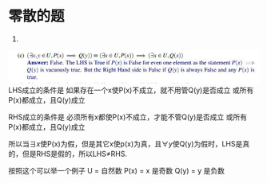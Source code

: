 # 零散的题

1. 
![](./asset/Untitled.jpeg)
LHS成立的条件是
如果存在一个x使P(x)不成立，就不用管Q(y)是否成立
或所有P(x)都成立，且Q(y)成立

RHS成立的条件是
必须所有x都使P(x)不成立，才能不管Q(y)是否成立
或所有P(x)都成立，且Q(y)成立

所以当$\exists x$使P(x)为假，但是其它x使p(x)为真，且$\forall y$使Q(y)为假时，LHS是真的，但是RHS是假的，所以LHS$\neq$RHS. 

按照这个可以举一个例子 U = 自然数 P(x) = x 是奇数 Q(y) = y 是负数
